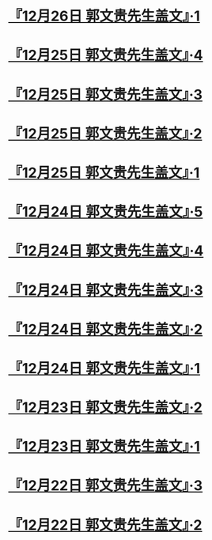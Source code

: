 # [『12月26日 郭文贵先生盖文』·1](郭文贵/2020-12-26-Miles-Guo-Getter-1.md "12月26日：尊敬的战友们好，你们健身了吗？共产党已经开始给自己倒数灭亡时间了……共产党的内部起义，以共灭共的时代正式开始！")

# [『12月25日 郭文贵先生盖文』·4](郭文贵/2020-12-25-Miles-Guo-Getter-4.md "12月24日：兄弟姐妹们猜猜我穿的是谁的衣服……花大哥……")

# [『12月25日 郭文贵先生盖文』·3](郭文贵/2020-12-25-Miles-Guo-Getter-3.md "12月25日：圣诞节快乐🎁🎄🎄🎄🎅……")

# [『12月25日 郭文贵先生盖文』·2](郭文贵/2020-12-25-Miles-Guo-Getter-2.md "12月24日：中国人心中有神……有上天——有耶稣……不信你看这……没有人．没有任何组织，包括共产党……是挡不住，人们真正的信仰……阻止不了，人们对上天万佛万神的崇敬和跟随……")

# [『12月25日 郭文贵先生盖文』·1](郭文贵/2020-12-25-Miles-Guo-Getter-1.md "12月25日：再次衷心地祝愿……所有的战友们圣诞节快乐，谢谢400多万战友的时间……一切都已经开始！")

# [『12月24日 郭文贵先生盖文』·5](郭文贵/2020-12-24-Miles-Guo-Getter-5.md "12月24日：电商的生命就是负责．准确．准时．货真价实……被德国电商骗了哦……🎅🎅🎅😊😊😊阿里💩💩假文化流行世界！")

# [『12月24日 郭文贵先生盖文』·4](郭文贵/2020-12-24-Miles-Guo-Getter-4.md "12月24日：我们床上见……一起跳起来吧……")

# [『12月24日 郭文贵先生盖文』·3](郭文贵/2020-12-24-Miles-Guo-Getter-3.md "12月24日：文贵在平安夜……收到了G翻身的礼物，这是我一生中收到最大的……😒😉🙈最隆重的礼物，G翻身就是这样对待发起人，首席设计顾问……实在是太成功了以后战友们对G翻身的所有物品型号可要万分小心呀……！")

# [『12月24日 郭文贵先生盖文』·2](郭文贵/2020-12-24-Miles-Guo-Getter-2.md "12月24号：平安夜🎅文贵向战友们再次的祝福，明天．25号上午9:00至10:00……文贵圣诞直播！")

# [『12月24日 郭文贵先生盖文』·1](郭文贵/2020-12-24-Miles-Guo-Getter-1.md "12月24日：平安夜快乐……你们感受到最不平安夜的感觉了吗？")

# [『12月23日 郭文贵先生盖文』·2](郭文贵/2020-12-23-Miles-Guo-Getter-2.md "12月23号：我们成功地在天佑之下……和无数个真诚的伟大的战友的团结合作中……击败了灭爆小组的一个惊天的阴谋……给我们的爆料革命，新中国联邦又带了一次巨大的升华！，上天护佑着我们！🙏🙏🙏🙏🙏🙏🙏🙏🙏一切都已经开始！")

# [『12月23日 郭文贵先生盖文』·1](郭文贵/2020-12-23-Miles-Guo-Getter-1.md "12月23号：尊敬的战友们好……你们健身了吗？你们传播C C P病毒……香港危机真相了吗？一切都已经开始！")

# [『12月22日 郭文贵先生盖文』·3](郭文贵/2020-12-22-Miles-Guo-Getter-3.md "12月22号：，尊敬的战友们，🙏🙏🙏文贵在这里回答很多战友……在过去几个小时．发信息咨询文贵一些问题……一切都已经开始！")

# [『12月22日 郭文贵先生盖文』·2](郭文贵/2020-12-22-Miles-Guo-Getter-2.md "Dearest Mr Guo, Merry Christmas! ❤️❤️❤️ Jingle Bells, Jingle Bells Jingle all the way Oh, What a great honour to be on the ride with you in Taking Down the CCP!! 祝亲爱的郭先生，圣诞快乐🎅🏼 与您同行灭共是我们最大的荣耀！ 为正义而战！消灭共产党！✊✊✊")
